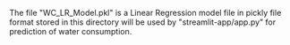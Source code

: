 The file "WC_LR_Model.pkl" is a Linear Regression model file in pickly file format stored in this directory will be used by "streamlit-app/app.py" for prediction of water consumption.

